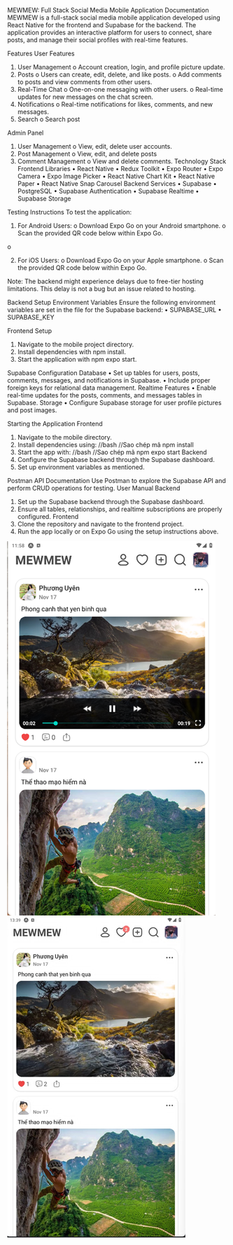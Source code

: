 MEWMEW: Full Stack Social Media Mobile Application Documentation
MEWMEW is a full-stack social media mobile application developed using React Native for the frontend and Supabase for the backend. The application provides an interactive platform for users to connect, share posts, and manage their social profiles with real-time features.

Features
User Features
1.	User Management
o	Account creation, login, and profile picture update.
2.	Posts
o	Users can create, edit, delete, and like posts.
o	Add comments to posts and view comments from other users.
3.	Real-Time Chat
o	One-on-one messaging with other users.
o	Real-time updates for new messages on the chat screen.
4.	Notifications
o	Real-time notifications for likes, comments, and new messages.
5.	Search
o	Search post

Admin Panel
1.	User Management
o	View, edit, delete user accounts.
2.	Post Management
o	View, edit, and delete posts
3.	Comment Management
o	View and delete comments.
Technology Stack
Frontend Libraries
•	React Native
•	Redux Toolkit
•	Expo Router
•	Expo Camera
•	Expo Image Picker
•	React Native Chart Kit
•	React Native Paper
•	React Native Snap Carousel
Backend Services
•	Supabase
•	PostgreSQL
•	Supabase Authentication
•	Supabase Realtime
•	Supabase Storage

Testing Instructions
To test the application:
1.	For Android Users:
o	Download Expo Go on your Android smartphone.
o	Scan the provided QR code below within Expo Go.

o	 


2.	For iOS Users:
o	Download Expo Go on your Apple smartphone.
o	Scan the provided QR code below within Expo Go.
 
Note: The backend might experience delays due to free-tier hosting limitations. This delay is not a bug but an issue related to hosting.

Backend Setup
Environment Variables
Ensure the following environment variables are set in the file for the Supabase backend:
•	SUPABASE_URL
•	SUPABASE_KEY

Frontend Setup
1.	Navigate to the mobile project directory.
2.	Install dependencies with npm install.
3.	Start the application with npm expo start.

Supabase Configuration
Database
•	Set up tables for users, posts, comments, messages, and notifications in Supabase.
•	Include proper foreign keys for relational data management.
Realtime Features
•	Enable real-time updates for the posts, comments, and messages tables in Supabase.
Storage
•	Configure Supabase storage for user profile pictures and post images.

Starting the Application
Frontend
1.	Navigate to the mobile directory.
2.	Install dependencies using:
//bash
//Sao chép mã
npm install
3.	Start the app with:
//bash
//Sao chép mã
npm expo start
Backend
1.	Configure the Supabase backend through the Supabase dashboard.
2.	Set up environment variables as mentioned.

Postman API Documentation
Use Postman to explore the Supabase API and perform CRUD operations for testing.
User Manual
Backend
1.	Set up the Supabase backend through the Supabase dashboard.
2.	Ensure all tables, relationships, and realtime subscriptions are properly configured.
Frontend
1.	Clone the repository and navigate to the frontend project.
2.	Run the app locally or on Expo Go using the setup instructions above.

![alt text](image.png)
![alt text](image-1.png)

